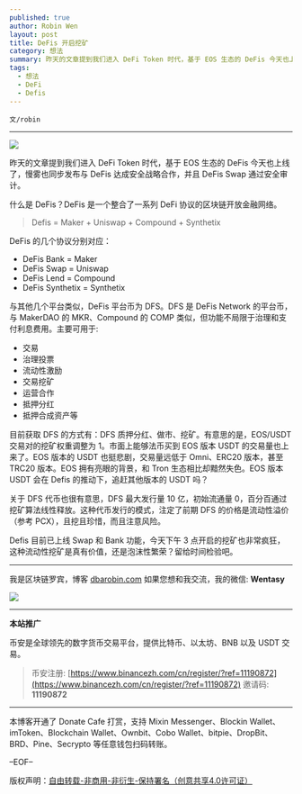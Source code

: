 ```yaml
---
published: true
author: Robin Wen
layout: post
title: DeFis 开启挖矿
category: 想法
summary: 昨天的文章提到我们进入 DeFi Token 时代，基于 EOS 生态的 DeFis 今天也上线了，慢雾也同步发布与 DeFis 达成安全战略合作，并且 DeFis Swap 通过安全审计。什么是 DeFis？DeFis 是一个整合了一系列 DeFi 协议的区块链开放金融网络。关于 DFS 代币也很有意思，DFS 最大发行量 10 亿，初始流通量 0，百分百通过挖矿算法线性释放。这种代币发行的模式，注定了前期 DFS 的价格是流动性溢价（参考 PCX），且挖且珍惜，而且注意风险。Defis 目前已上线 Swap 和 Bank 功能，今天下午 3 点开启的挖矿也非常疯狂，这种流动性挖矿是真有价值，还是泡沫性繁荣？留给时间检验吧。
tags:
  - 想法
  - DeFi
  - Defis
---
```


`文/robin`

***

![](https://cdn.dbarobin.com/lt0xybw.png)

昨天的文章提到我们进入 DeFi Token 时代，基于 EOS 生态的 DeFis 今天也上线了，慢雾也同步发布与 DeFis 达成安全战略合作，并且 DeFis Swap 通过安全审计。

什么是 DeFis？DeFis 是一个整合了一系列 DeFi 协议的区块链开放金融网络。

> Defis = Maker + Uniswap + Compound + Synthetix

DeFis 的几个协议分别对应：

* DeFis Bank = Maker
* DeFis Swap = Uniswap
* DeFis Lend = Compound
* DeFis Synthetix = Synthetix

与其他几个平台类似，DeFis 平台币为 DFS。DFS 是 DeFis Network 的平台币，与 MakerDAO 的 MKR、Compound 的 COMP 类似，但功能不局限于治理和支付利息费用。主要可用于:

* 交易
* 治理投票
* 流动性激励
* 交易挖矿
* 运营合作
* 抵押分红
* 抵押合成资产等

目前获取 DFS 的方式有：DFS 质押分红、做市、挖矿。有意思的是，EOS/USDT 交易对的挖矿权重调整为 1。市面上能够法币买到 EOS 版本 USDT 的交易量也上来了。EOS 版本的 USDT 也挺悲剧，交易量远低于 Omni、ERC20 版本，甚至 TRC20 版本。EOS 拥有亮眼的背景，和 Tron 生态相比却黯然失色。EOS 版本 USDT 会在 Defis 的推动下，追赶其他版本的 USDT 吗？

关于 DFS 代币也很有意思，DFS 最大发行量 10 亿，初始流通量 0，百分百通过挖矿算法线性释放。这种代币发行的模式，注定了前期 DFS 的价格是流动性溢价（参考 PCX），且挖且珍惜，而且注意风险。

Defis 目前已上线 Swap 和 Bank 功能，今天下午 3 点开启的挖矿也非常疯狂，这种流动性挖矿是真有价值，还是泡沫性繁荣？留给时间检验吧。

***

我是区块链罗宾，博客 [dbarobin.com](https://dbarobin.com/)
如果您想和我交流，我的微信: **Wentasy**

![](https://cdn.dbarobin.com/v4yywe2.png)

***

**本站推广**

币安是全球领先的数字货币交易平台，提供比特币、以太坊、BNB 以及 USDT 交易。

> 币安注册: [https://www.binancezh.com/cn/register/?ref=11190872](https://www.binancezh.com/cn/register/?ref=11190872)
> 邀请码: **11190872**

***

本博客开通了 Donate Cafe 打赏，支持 Mixin Messenger、Blockin Wallet、imToken、Blockchain Wallet、Ownbit、Cobo Wallet、bitpie、DropBit、BRD、Pine、Secrypto 等任意钱包扫码转账。

<center>
    <div class="--donate-button"
         data-button-id="f8b9df0d-af9a-460d-8258-d3f435445075"
    ></div>
</center>

–EOF–

版权声明：[自由转载-非商用-非衍生-保持署名（创意共享4.0许可证）](http://creativecommons.org/licenses/by-nc-nd/4.0/deed.zh)